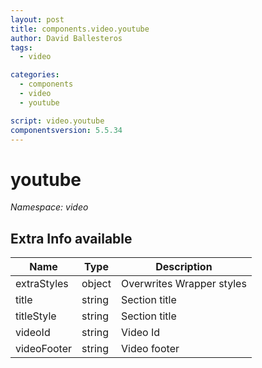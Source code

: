 ```yaml
---
layout: post
title: components.video.youtube
author: David Ballesteros
tags:
  - video

categories:
  - components
  - video
  - youtube

script: video.youtube
componentsversion: 5.5.34
---
```

# youtube

*Namespace: video*

## Extra Info available

| Name | Type | Description |
| --- | --- | --- |
| extraStyles | object | Overwrites Wrapper styles |
| title | string | Section title |
| titleStyle | string | Section title |
| videoId | string | Video Id |
| videoFooter | string | Video footer |
